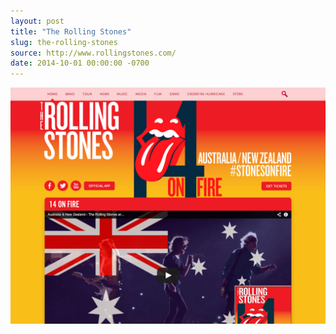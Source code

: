 ```yaml
---
layout: post
title: "The Rolling Stones"
slug: the-rolling-stones
source: http://www.rollingstones.com/
date: 2014-10-01 00:00:00 -0700
---
```


<img src="/screenshots/the-rolling-stones.jpg">
